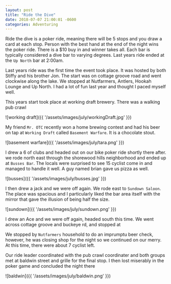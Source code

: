 ```yaml
---
layout: post
title: "Ride the Dive"
date: 2018-07-07 21:00:01 -0600
categories: Adventuring 
---
```



Ride the dive is a poker ride, meaning there will be 5 stops and you draw a card at each stop. Person with the best hand at the end of the night wins the poker ride. There is a $10 buy in and winner takes all. Each bar is typically considered a dive bar to varying degrees. Last years ride ended at the `Up North` bar at 2:00am.

Last years ride was the first time the event took place. It was hosted by both Stiffy and his brother Jon. The start was on cottage groove road and went clockwise along the lake. We stopped at Nutfarmers, Antlers, Hookah Lounge and Up North. I had a lot of fun last year and thought I paced myself well. 

This years start took place at working draft brewery. There was a walking pub crawl

![working draft]({{ '/assets/images/july/workingDraft.jpg' }})

My friend `Mr. OTC` recently won a home brewing contest and had his beer on tap at `Working Draft` called `Basement Warfare`. It is a chocolate stout.

![basement warfare]({{ '/assets/images/july/tara.png' }})

I drew a 6 of clubs and headed out on our bike poker ride shortly there after. we rode north east through the shorewood hills neighborhood and ended up at `Busses Bar`. The locals were surprised to see 15 cyclist come in and managed to handle it well. A guy named brian gave us pizza as well. 

![busses]({{ '/assets/images/july/busses.jpg' }})

I then drew a jack and we were off again. We rode east to `Sundown Saloon`. The place was spacious and I particularly liked the bar area itself with the mirror that gave the illusion of being half the size. 

![sundown]({{ '/assets/images/july/sundown.png' }})

I drew an Ace and we were off again, headed south this time. We went across cottage groove and buckeye rd, and stopped at 

We stopped by `Nutfarmers` household to do an imprumptu beer check, however, he was closing shop for the night so we continued on our merry. At this time, there were about 7 cyclist left. 

Our ride leader coordinated with the pub crawl coordinater and both groups met at baldwin street and grille for the final stop. I then lost miserably in the poker game and concluded the night there

![baldwin]({{ '/assets/images/july/baldwin.png' }})


